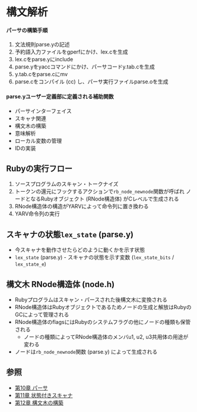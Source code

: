 # 構文解析
#### パーサの構築手順
1. 文法規則parse.yの記述
2. 予約語入力ファイルをgperfにかけ、lex.cを生成
3. lex.cをparse.yにinclude
4. parse.yをyaccコマンドにかけ、パーサコードy.tab.cを生成
5. y.tab.cをparse.cにmv
6. parse.cをコンパイル (cc) し、パーサ実行ファイルparse.oを生成

#### parse.yユーザー定義部に定義される補助関数
- パーサインターフェイス
- スキャナ関連
- 構文木の構築
- 意味解析
- ローカル変数の管理
- IDの実装

## Rubyの実行フロー
1. ソースプログラムのスキャン・トークナイズ
2. トークンの還元にフックするアクションで`rb_node_newnode`関数が呼ばれ
   ノードとなるRubyオブジェクト (RNode構造体) がCレベルで生成される
3. RNode構造体の構造がYARVによって命令列に置き換わる
4. YARV命令列の実行

## スキャナの状態`lex_state` (parse.y)
- 今スキャナを動作させたらどのように動くかを示す状態
- `lex_state` (parse.y) - スキャナの状態を示す変数 (`lex_state_bits` / `lex_state_e`)

## 構文木 RNode構造体 (node.h)
- Rubyプログラムはスキャン・パースされた後構文木に変換される
- RNode構造体はRubyオブジェクトであるためノードの生成と解放はRubyのGCによって管理される
- RNode構造体のflagsにはRubyのシステムフラグの他にノードの種類も保管される
  - ノードの種類によってRNode構造体のメンバu1, u2, u3共用体の用途が変わる
- ノードは`rb_node_newnode`関数 (parse.y) によって生成される

## 参照
- [第10章 パーサ](https://i.loveruby.net/ja/rhg/book/parser.html)
- [第11章 状態付きスキャナ](https://i.loveruby.net/ja/rhg/book/contextual.html)
- [第12章 構文木の構築](https://i.loveruby.net/ja/rhg/book/syntree.html)
